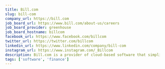 ```yaml
---
title: Bill.com
slug: bill-com
company_url: https://bill.com
job_board_url: https://www.bill.com/about-us/careers
job_board_provider: greenhouse
job_board_hostname: billcom
facebook_url: https://www.facebook.com/billcom
twitter_url: https://twitter.com/billcom
linkedin_url: https://www.linkedin.com/company/bill-com
instagram_url: https://www.instagram.com/_Billcom
description: Bill.com is a provider of cloud-based software that simplifies and automates  back-office financial operations.
tags: ['software', 'finance']
---
```

